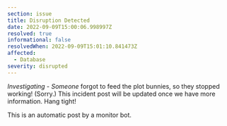 ```yaml
---
section: issue
title: Disruption Detected
date: 2022-09-09T15:00:06.998997Z
resolved: true
informational: false
resolvedWhen: 2022-09-09T15:01:10.841473Z
affected:
  - Database
severity: disrupted
---
```

*Investigating* - _Someone_ forgot to feed the plot bunnies, so they stopped working! (Sorry.) This incident post will be updated once we have more information. Hang tight!

This is an automatic post by a monitor bot.
        